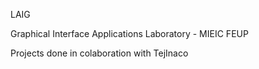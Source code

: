 LAIG


Graphical Interface Applications Laboratory - MIEIC FEUP

Projects done in colaboration with TejInaco
